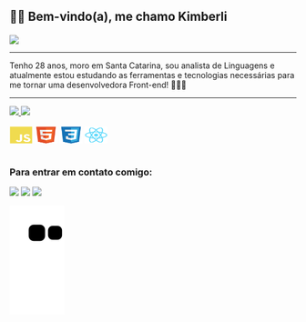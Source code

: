 ## 👋🏼 Bem-vindo(a), me chamo Kimberli 

<div>
<img align="center" height="250em" src="https://c.tenor.com/4ryx66tWEhcAAAAd/pixel-study.gif">
</div>
<hr>
<div>
<p> Tenho 28 anos, moro em Santa Catarina, sou analista de Linguagens e atualmente estou estudando as ferramentas e tecnologias necessárias para me tornar uma desenvolvedora Front-end! 👩🏻‍💻</p>
</div>
<hr>
<div>
   <a href="https://github.com/kimberlisabino">
   <img height="180em" src="https://github-readme-stats.vercel.app/api?username=kimberlisabino&show_icons=true&theme=monokai&count_private=true"/>
   <img height="180em" src="https://github-readme-stats.vercel.app/api/top-langs/?username=kimberlisabino&layout=compact&langs_count=6&theme=monokai"/>
   </a>
</div>
<div style="display: inline_block"><br>
  <img align="center" alt="Js" height="30" width="40" src="https://raw.githubusercontent.com/devicons/devicon/master/icons/javascript/javascript-plain.svg">
  <img align="center" alt="HTML" height="30" width="40" src="https://raw.githubusercontent.com/devicons/devicon/master/icons/html5/html5-original.svg">
  <img align="center" alt="CSS" height="30" width="40" src="https://raw.githubusercontent.com/devicons/devicon/master/icons/css3/css3-original.svg">
  <img align="center" alt="React" height="30" width="40" src="https://raw.githubusercontent.com/devicons/devicon/master/icons/react/react-original.svg">
</div>
 
 <br>
 
  ### Para entrar em contato comigo:
 
<div> 
  <a href = "mailto:kimberli.ariotti@gmail.com"><img src="https://img.shields.io/badge/-Gmail-%23333?style=for-the-badge&logo=gmail&logoColor=white" target="_blank"></a>
  <a href="https://www.linkedin.com/in/kimberlisabino/" target="_blank"><img src="https://img.shields.io/badge/-LinkedIn-%230077B5?style=for-the-badge&logo=linkedin&logoColor=white" target="_blank"></a> 
  <a href="https://www.instagram.com/kimberlisabino/" target="_blank"><img src="https://img.shields.io/badge/-Instagram-%23E4405F?style=for-the-badge&logo=instagram&logoColor=white" target="_blank"></a>
 
![Snake animation](https://raw.githubusercontent.com/kimberlisabino/kimberlisabino/master/github-contribution-grid-snake.svg)


</div>
